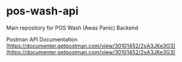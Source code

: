 # pos-wash-api

Main repository for POS Wash (Awas Panic) Backend

Postman API Documentation [https://documenter.getpostman.com/view/30101452/2sA3JKe3G3](https://documenter.getpostman.com/view/30101452/2sA3JKe3G3)
